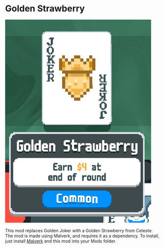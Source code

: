 # Golden Strawberry

![Golden Strawberry Joker](demo.png)

This mod replaces Golden Joker with a Golden Strawberry from Celeste. The mod is made using Malverk, and requires it as a dependency. To install, just install [Malverk](https://github.com/Eremel/Malverk) and this mod into your Mods folder.

